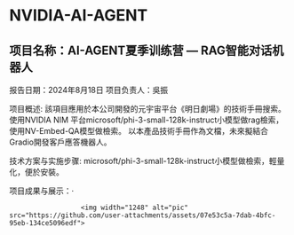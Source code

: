 # NVIDIA-AI-AGENT
## 项目名称：AI-AGENT夏季训练营 — RAG智能对话机器人
报告日期：2024年8月18日
项目负责人：吳振

项目概述:
該項目應用於本公司開發的元宇宙平台《明日劇場》的技術手冊搜索。使用NVIDIA NIM 平台microsoft/phi-3-small-128k-instruct小模型做rag檢索，使用NV-Embed-QA模型做檢索。
以本產品技術手冊作為文檔，未來擬結合Gradio開發客戶應答機器人。

技术方案与实施步骤:
microsoft/phi-3-small-128k-instruct小模型做檢索，輕量化，便於安裝。

项目成果与展示：·

                      <img width="1248" alt="pic" src="https://github.com/user-attachments/assets/07e53c5a-7dab-4bfc-95eb-134ce5096edf">

